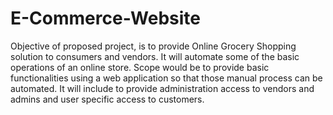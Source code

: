 # E-Commerce-Website

Objective of proposed project, is to provide Online Grocery Shopping solution to consumers and vendors. It will automate some of the basic operations of an online store. Scope would be to provide basic functionalities using a web application so that those manual process can be automated. It will include to provide administration access to vendors and admins and user specific access to customers.
